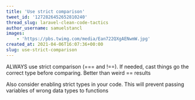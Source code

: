 ```yaml
---
title: 'Use strict comparison'
tweet_id: '1272826452652810240'
thread_slug: laravel-clean-code-tactics
author_username: samuelstancl
images:
    - 'https://pbs.twimg.com/media/Ean722QXgAENwmW.jpg'
created_at: 2021-04-06T16:07:36+00:00
slug: use-strict-comparison
---
```


ALWAYS use strict comparison (=== and !==). If needed, cast things go the correct type before comparing. Better than weird == results

Also consider enabling strict types in your code. This will prevent passing variables of wrong data types to functions